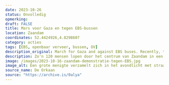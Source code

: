 ```yaml
---
date: 2023-10-26
status: Onvolledig
opmerking: 
draft: FALSE
title: Mars voor Gaza en tegen EBS-bussen
location: Zaandam
coordinates: 52.4424926,4.8298607
category: acties
tags: [EBS, openbaar vervoer, bussen, OV]
description_original: March for Gaza and against EBS buses. Recently, the city has signed a contract with EBS, an Israeli company. This contract needs to be torn up! Stop complicity.
description: Zo'n 120 mensen lopen door het centrum van Zaandam in een mars voor Gaza en tegen EBS-bussen. De vervoersregio is van plan een contract te tekenen met EBS, een Israëlisch bedrijf dat op een VN-sanctielijst staat.
image: /images/2023-10-16-zaandam-demonstratie-tegen-EBS.jpg
image_alt: Een grote menigte verzamelt zich in het avondlicht met straatlantaarns rond een podium. Op het geeft iemand een toespraak. Ook staan er verschillende mensen op het podium die prominent een grote Palestijnse vlag omhoog gehouden. Mensen in de menigte dragen voornamelijk jassen en hoodies, wat aangeeft dat het een koele avond is. Een aanzienlijke hoeveelheid oranje-rode rook waait in de lucht en verduistert sommige delen van de scène.
source_name: De Orkaan
source: "https://archive.is/0alya"
---
```

